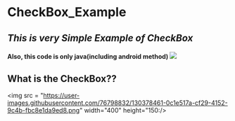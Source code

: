 # CheckBox_Example
## _This is very Simple Example of CheckBox_
#### Also, this code is only java(including android method) <img src ="https://img.shields.io/badge/Java-yellow.svg?&style=flat&logo=java&logoColor=white"/>

## What is the CheckBox??

<img src = "https://user-images.githubusercontent.com/76798832/130378461-0c1e517a-cf29-4152-9c4b-fbc8e1da9ed8.png" width="400" height="150:/>



